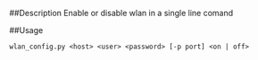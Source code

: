 ##Description
Enable or disable wlan in a single line comand

##Usage
```
wlan_config.py <host> <user> <password> [-p port] <on | off>
```